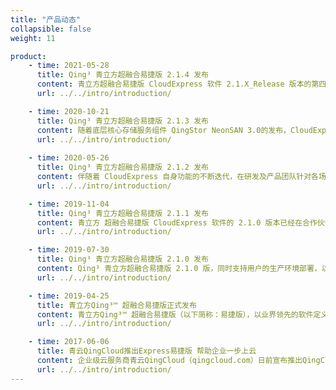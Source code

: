 ```yaml
---
title: "产品动态"
collapsible: false
weight: 11

product:
    - time: 2021-05-28
      title: Qing³ 青立方超融合易捷版 2.1.4 发布
      content: 青立方超融合易捷版 CloudExpress 软件 2.1.X_Release 版本的第四个修订版本 2.1.4 在经过细致的测试流程后，正式对外发布。<br>- 本次版本是平台架构稳定性强化版本，升级 NeonSAN 和 IaaS 版本，对于灾难场景可以提供更加友好和有效的应对支持。
      url: ../../intro/introduction/

    - time: 2020-10-21
      title: Qing³ 青立方超融合易捷版 2.1.3 发布
      content: 随着底层核心存储服务组件 QingStor NeonSAN 3.0的发布，CloudExpress 也立即使用新版本进行了替换更新；同时针对灾难可靠性场景做了大量的稳定性验证，将灾难场景覆盖至常规单、两、三节点全宕机/断网以及概率性偶发的交替断网、宕机等场景。<br>- 青立方超融合易捷版 CloudExpress 软件 2.1.X_Release 版本的第三个修订版本 2.1.3 在经过细致的测试流程后，正式对外发布。
      url: ../../intro/introduction/
   
    - time: 2020-05-26
      title: Qing³ 青立方超融合易捷版 2.1.2 发布
      content: 伴随着 CloudExpress 自身功能的不断迭代，在研发及产品团队针对各场景部署实施的反馈进行了不断的优化， 青立方超融合易捷版 CloudExpress 软件 2.1.X_Release 版本的第二个修订版本 2.1.2 在经过内测与 Beta 实际环境公测后，正式对外发布。
      url: ../../intro/introduction/

    - time: 2019-11-04
      title: Qing³ 青立方超融合易捷版 2.1.1 发布
      content: 青立方 超融合易捷版 CloudExpress 软件的 2.1.0 版本已经在合作伙伴/客户 PoC 及实际生产环境上不断的进行使用。在研发和产品团队针对，部署实施后的反馈及持续不断优化下，青立方超融合易捷版 2.1_Release 版本的第一个修订版本 2.1.1 正式对外发布。
      url: ../../intro/introduction/

    - time: 2019-07-30
      title: Qing³ 青立方超融合易捷版 2.1.0 发布
      content: Qing³ 青立方超融合易捷版 2.1.0 版，同时支持用户的生产环境部署，以及代理商、合作伙伴及最终用户的 PoC 试用。<br>- 快速业务响应——与云平台一致底层创建、修改、删除资源操作优化、底层主动监控运维及负载调度，减少人为干预；<br>-  高性能——底层存储服务借助 QingStor NeonSAN 核心技术提供，采用 NeonSAN Container 融合部署方式，提升虚拟机的迁移效率；<br>-  高可靠——平台、 NeonSAN 管理服务采用 HA 及高可靠集群方式部署；<br>- 灵活扩展——规模支持 3-16 节点，扩容步长单节点。支持在线的纵向（直通模式增加 HDD、SSD ）及横向扩展；<br>- 简单易用——图形化引导部署安装，资源创建等操作与运维管理 Console 合二为一，简化交互流程，降低运维成本；<br>- 多场景适配——覆盖软件定义数据中心场景、桌面云场景、公有云/私有云本地分支及混合云就绪场景，可匹配业务发展需求，未来平滑升级到全栈私有云架构及对接公有云构建同构混合云环境；<br>- 全方面用户收益——存储服务采用 QingStor NeonSAN 核心技术、内置 SD-WAN 虚拟光盒实现与 QingCloud 公有云对接、内置标准的自研桌面云服务。
      url: ../../intro/introduction/

    - time: 2019-04-25
      title: 青立方Qing³™ 超融合易捷版正式发布
      content: 青立方Qing³™ 超融合易捷版（以下简称：易捷版），以业界领先的软件定义技术为核心，采用计算、存储、网络深度融合的一体化平台，满足企业数字化转型对于 IT 基础架构设施高性能、高可靠、可扩展、简单易用的需求，实现更快的业务响应、更高的灵活性与更低的运营成本。
      url: ../../intro/introduction/

    - time: 2017-06-06
      title: 青云QingCloud推出Express易捷版 帮助企业一步上云
      content: 企业级云服务商青云QingCloud（qingcloud.com）日前宣布推出QingCloud Express易捷版，结合QingCloud超融合一体机，提供企业级开箱即用的轻量化云计算平台。QingCloud Express易捷版具备QingCloud IaaS平台的卓越特性，最大程度兼容传统IT架构，提供“一站式”易捷云平台，帮助企业轻松获得云计算环境下的应用开发和系统运维能力。
      url: ../../intro/introduction/
---
```


<!-- 设置上述参数可生成产品动态页  -->
